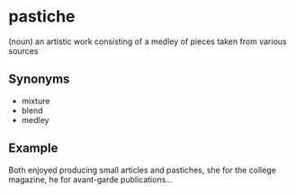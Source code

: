 # pastiche

(noun) an artistic work consisting of a medley of pieces taken from various sources

## Synonyms

+ mixture
+ blend
+ medley

## Example

Both enjoyed producing small articles and pastiches, she for the college magazine, he for avant-garde publications...
